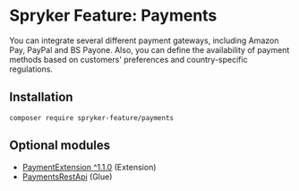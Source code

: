 # Spryker Feature: Payments

You can integrate several different payment gateways, including Amazon Pay, PayPal and BS Payone. Also, you can define the availability of payment methods based on customers' preferences and country-specific regulations.

## Installation

```
composer require spryker-feature/payments
```

## Optional modules
- [PaymentExtension ^1.1.0](https://github.com/spryker/payment-extension) (Extension)
- [PaymentsRestApi](https://github.com/spryker/payments-rest-api) (Glue)
